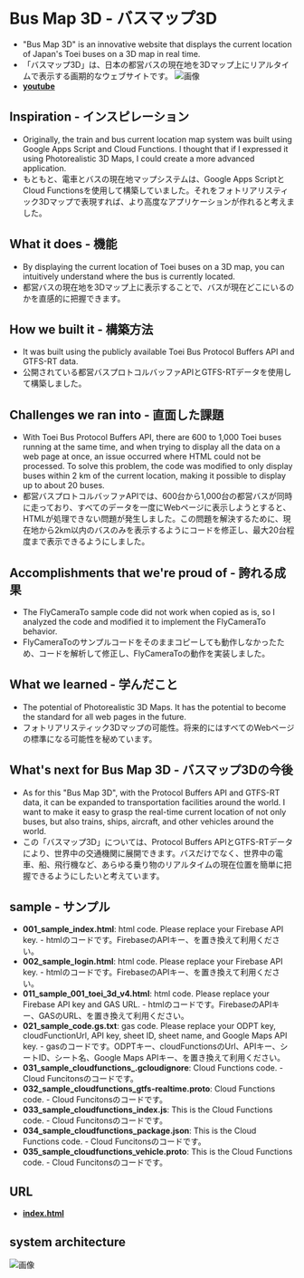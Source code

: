 ﻿# Bus Map 3D - バスマップ3D
- "Bus Map 3D" is an innovative website that displays the current location of Japan's Toei buses on a 3D map in real time.
- 「バスマップ3D」は、日本の都営バスの現在地を3Dマップ上にリアルタイムで表示する画期的なウェブサイトです。
![画像](https://kickboxerj0322.github.io/bus-map-3d/061_page.png)
- **[youtube](https://www.youtube.com/watch?v=rbp-JG-BtGU)**

## Inspiration - インスピレーション
- Originally, the train and bus current location map system was built using Google Apps Script and Cloud Functions. I thought that if I expressed it using Photorealistic 3D Maps, I could create a more advanced application.
- もともと、電車とバスの現在地マップシステムは、Google Apps ScriptとCloud Functionsを使用して構築していました。それをフォトリアリスティック3Dマップで表現すれば、より高度なアプリケーションが作れると考えました。

## What it does - 機能
- By displaying the current location of Toei buses on a 3D map, you can intuitively understand where the bus is currently located.
- 都営バスの現在地を3Dマップ上に表示することで、バスが現在どこにいるのかを直感的に把握できます。

## How we built it - 構築方法
- It was built using the publicly available Toei Bus Protocol Buffers API and GTFS-RT data.
- 公開されている都営バスプロトコルバッファAPIとGTFS-RTデータを使用して構築しました。

## Challenges we ran into - 直面した課題
- With Toei Bus Protocol Buffers API, there are 600 to 1,000 Toei buses running at the same time, and when trying to display all the data on a web page at once, an issue occurred where HTML could not be processed. To solve this problem, the code was modified to only display buses within 2 km of the current location, making it possible to display up to about 20 buses.
- 都営バスプロトコルバッファAPIでは、600台から1,000台の都営バスが同時に走っており、すべてのデータを一度にWebページに表示しようとすると、HTMLが処理できない問題が発生しました。この問題を解決するために、現在地から2km以内のバスのみを表示するようにコードを修正し、最大20台程度まで表示できるようにしました。

## Accomplishments that we're proud of - 誇れる成果
- The FlyCameraTo sample code did not work when copied as is, so I analyzed the code and modified it to implement the FlyCameraTo behavior.
- FlyCameraToのサンプルコードをそのままコピーしても動作しなかったため、コードを解析して修正し、FlyCameraToの動作を実装しました。

## What we learned - 学んだこと
- The potential of Photorealistic 3D Maps. It has the potential to become the standard for all web pages in the future.
- フォトリアリスティック3Dマップの可能性。将来的にはすべてのWebページの標準になる可能性を秘めています。

## What's next for Bus Map 3D - バスマップ3Dの今後
- As for this "Bus Map 3D", with the Protocol Buffers API and GTFS-RT data, it can be expanded to transportation facilities around the world. I want to make it easy to grasp the real-time current location of not only buses, but also trains, ships, aircraft, and other vehicles around the world.
- この「バスマップ3D」については、Protocol Buffers APIとGTFS-RTデータにより、世界中の交通機関に展開できます。バスだけでなく、世界中の電車、船、飛行機など、あらゆる乗り物のリアルタイムの現在位置を簡単に把握できるようにしたいと考えています。

## sample - サンプル
- **001_sample_index.html**: html code. Please replace your Firebase API key. - htmlのコードです。FirebaseのAPIキー、を置き換えて利用ください。
- **002_sample_login.html**: html code. Please replace your Firebase API key. - htmlのコードです。FirebaseのAPIキー、を置き換えて利用ください。
- **011_sample_001_toei_3d_v4.html**: html code. Please replace your Firebase API key and GAS URL. - htmlのコードです。FirebaseのAPIキー、GASのURL、を置き換えて利用ください。
- **021_sample_code.gs.txt**: gas code. Please replace your ODPT key, cloudFunctionUrl, API key, sheet ID, sheet name, and Google Maps API key. - gasのコードです。ODPTキー、cloudFunctionsのUrl、APIキー、シートID、シート名、Google Maps APIキー、を置き換えて利用ください。
- **031_sample_cloudfunctions_.gcloudignore**: Cloud Functions code. - Cloud Funcitonsのコードです。
- **032_sample_cloudfunctions_gtfs-realtime.proto**: Cloud Functions code. - Cloud Funcitonsのコードです。
- **033_sample_cloudfunctions_index.js**: This is the Cloud Functions code. - Cloud Funcitonsのコードです。
- **034_sample_cloudfunctions_package.json**: This is the Cloud Functions code. - Cloud Funcitonsのコードです。
- **035_sample_cloudfunctions_vehicle.proto**: This is the Cloud Functions code. - Cloud Funcitonsのコードです。

## URL
- **[index.html](https://kickboxerj0322.github.io/bus-map-3d/)**

## system architecture
![画像](https://kickboxerj0322.github.io/bus-map-3d/069_system_architecture.png)
